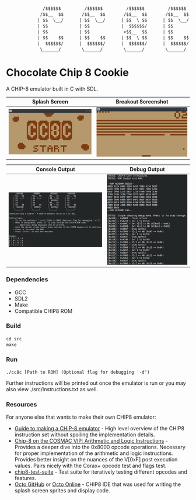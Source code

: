                   /$$$$$$         /$$$$$$         /$$$$$$         /$$$$$$ 
                 /$$__  $$       /$$__  $$       /$$__  $$       /$$__  $$
                | $$  \__/      | $$  \__/      | $$  \ $$      | $$  \__/
                | $$            | $$            |  $$$$$$/      | $$      
                | $$            | $$             >$$__  $$      | $$      
                | $$    $$      | $$    $$      | $$  \ $$      | $$    $$
                |  $$$$$$/      |  $$$$$$/      |  $$$$$$/      |  $$$$$$/
                 \______/        \______/        \______/        \______/
                 

# Chocolate Chip 8 Cookie
A CHIP-8 emulator built in C with SDL.

| Splash Screen | Breakout Screenshot |
|:--------:|:-----------------:|
|![splash_screen](./media/splash_screen.png)|![breakout](./media/breakout.png)|

| Console Output | Debug Output |
|:--------:|:-----------------:|
|![console_output](./media/console_output.png)|![debug_example](./media/debug_example.png)|

### Dependencies
- GCC
- SDL2
- Make
- Compatible CHIP8 ROM

### Build
```
cd src
make
```

### Run
```
./cc8c [Path to ROM] (Optional flag for debugging '-d')
```
Further instructions will be printed out once the emulator is run or you may also view ./src/instructions.txt as well.

### Resources
For anyone else that wants to make their own CHIP8 emulator:
- [Guide to making a CHIP-8 emulator](https://tobiasvl.github.io/blog/write-a-chip-8-emulator/) - High level overview of the CHIP8 instruction set without spoiling the implementation details.
- [Chip-8 on the COSMAC VIP: Arithmetic and Logic Instructions](https://www.laurencescotford.net/2020/07/19/chip-8-on-the-cosmac-vip-arithmetic-and-logic-instructions/) - Provides a deeper dive into the 0x8000 opcode operations. Necessary for proper implementation of the arithmetic and logic instructions. Provides better insight on the nuances of the V[0xF] post execution values. Pairs nicely with the Corax+ opcode test and flags test.
- [chip8-test-suite](https://github.com/Timendus/chip8-test-suite/tree/main) - Test suite for iteratively testing different opcodes and features. 
- [Octo GitHub](https://github.com/JohnEarnest/Octo) or [Octo Online](http://johnearnest.github.io/Octo/) - CHIP8 IDE that was used for writing the splash screen sprites and display code.
